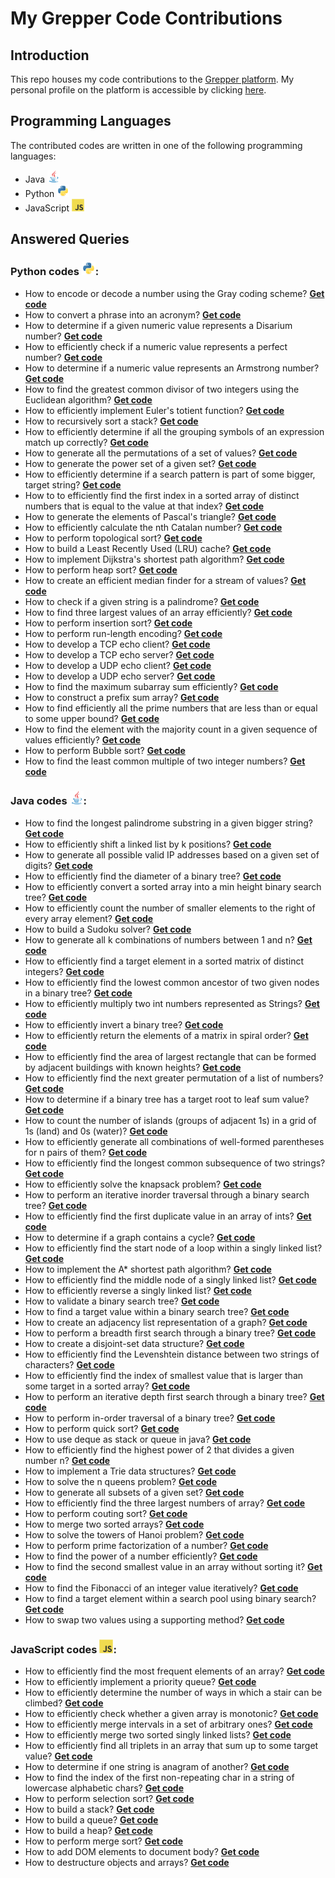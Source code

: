# My Grepper Code Contributions

## Introduction

This repo houses my code contributions to the [Grepper platform](https://www.codegrepper.com/). My personal profile on the platform is accessible by clicking [here](https://www.codegrepper.com/profile/wissam-fawaz).

## Programming Languages

The contributed codes are written in one of the following programming languages:
- Java  <img height="20" src="https://github.com/devicons/devicon/blob/master/icons/java/java-original.svg" />
- Python <img height="20" src="https://github.com/devicons/devicon/blob/master/icons/python/python-original.svg" />
- JavaScript <img height="20" src="https://github.com/devicons/devicon/blob/master/icons/javascript/javascript-original.svg" />

## Answered Queries

### Python codes <img height="22" src="https://github.com/devicons/devicon/blob/master/icons/python/python-original.svg" />:
* How to encode or decode a number using the Gray coding scheme? **[Get code](Python-codes/gray_codec.py)**
* How to convert a phrase into an acronym? **[Get code](Python-codes/acronym_generator.py)**
* How to determine if a given numeric value represents a Disarium number? **[Get code](Python-codes/disarium_number.py)**
* How to efficiently check if a numeric value represents a perfect number? **[Get code](Python-codes/perfect_number.py)**
* How to determine if a numeric value represents an Armstrong number? **[Get code](Python-codes/armstrong.py)**
* How to find the greatest common divisor of two integers using the Euclidean algorithm? **[Get code](Python-codes/euclid_gcd.py)**
* How to efficiently implement Euler's totient function? **[Get code](Python-codes/totient.py)**
* How to recursively sort a stack? **[Get code](Python-codes/sort_stack_rec.py)**
* How to efficiently determine if all the grouping symbols of an expression match up correctly? **[Get code](Python-codes/grouping_symbols_matching.py)**
* How to generate all the permutations of a set of values? **[Get code](Python-codes/permutations.py)**
* How to generate the power set of a given set? **[Get code](Python-codes/power_set.py)**
* How to efficiently determine if a search pattern is part of some bigger, target string? **[Get code](Python-codes/pattern_matching.py)**
* How to to efficiently find the first index in a sorted array of distinct numbers that is equal to the value at that index? **[Get code](Python-codes/idx_matching_value.py)**
* How to generate the elements of Pascal's triangle? **[Get code](Python-codes/pascal_triangle.py)**
* How to efficiently calculate the nth Catalan number? **[Get code](Python-codes/catalan.py)**
* How to perform topological sort? **[Get code](Python-codes/topological_sort.py)**
* How to build a Least Recently Used (LRU) cache? **[Get code](Python-codes/lru_cache.py)**
* How to implement Dijkstra's shortest path algorithm? **[Get code](Python-codes/dijkstra.py)**
* How to perform heap sort? **[Get code](Python-codes/heap_sort.py)**
* How to create an efficient median finder for a stream of values? **[Get code](Python-codes/median_finder.py)**
* How to check if a given string is a palindrome? **[Get code](Python-codes/palindrome.py)**
* How to find three largest values of an array efficiently? **[Get code](Python-codes/three_largest.py)**
* How to perform insertion sort? **[Get code](Python-codes/insertion_sort.py)**
* How to perform run-length encoding? **[Get code](Python-codes/run_length_encoding.py)**
* How to develop a TCP echo client? **[Get code](Python-codes/tcp_echo_client.py)**
* How to develop a TCP echo server? **[Get code](Python-codes/tcp_echo_server.py)**
* How to develop a UDP echo client? **[Get code](Python-codes/udp_echo_client.py)**
* How to develop a UDP echo server? **[Get code](Python-codes/udp_echo_server.py)**
* How to find the maximum subarray sum efficiently? **[Get code](Python-codes/kadane_algorithm.py)**
* How to construct a prefix sum array? **[Get code](Python-codes/prefix_sum_array.py)**
* How to find efficiently all the prime numbers that are less than or equal to some upper bound? **[Get code](Python-codes/sieve_of_eratosthenes.py)**
* How to find the element with the majority count in a given sequence of values efficiently? **[Get code](Python-codes/boyer_moore.py)**
* How to perform Bubble sort? **[Get code](Python-codes/bubble_sorting.py)**
* How to find the least common multiple of two integer numbers? **[Get code](Python-codes/least_common_multiple.py)**

### Java codes <img height="22" src="https://github.com/devicons/devicon/blob/master/icons/java/java-original.svg" />:
* How to find the longest palindrome substring in a given bigger string? **[Get code](Java-codes/LongestPalindromeSubstring.java)**
* How to efficiently shift a linked list by k positions? **[Get code](Java-codes/LinkedListShifting.java)**
* How to generate all possible valid IP addresses based on a given set of digits? **[Get code](Java-codes/ValidIPAddresses.java)**
* How to efficiently find the diameter of a binary tree? **[Get code](Java-codes/BinaryTreeDiameter.java)**
* How to efficiently convert a sorted array into a min height binary search tree? **[Get code](Java-codes/SortedArrayToBST.java)**
* How to efficiently count the number of smaller elements to the right of every array element? **[Get code](Java-codes/SmallerNumbers.java)**
* How to build a Sudoku solver? **[Get code](Java-codes/SudokuSolver.java)**
* How to generate all k combinations of numbers between 1 and n? **[Get code](Java-codes/Combinations.java)**
* How to efficiently find a target element in a sorted matrix of distinct integers? **[Get code](Java-codes/SortedMatrixSearch.java)**
* How to efficiently find the lowest common ancestor of two given nodes in a binary tree? **[Get code](Java-codes/LowestCommonAncestor.java)**
* How to efficiently multiply two int numbers represented as Strings? **[Get code](Java-codes/MultiplyStrings.java)**
* How to efficiently invert a binary tree? **[Get code](Java-codes/InvertBinaryTree.java)**
* How to efficiently return the elements of a matrix in spiral order? **[Get code](Java-codes/SpiralTraversal.java)**
* How to efficiently find the area of largest rectangle that can be formed by adjacent buildings with known heights? **[Get code](Java-codes/LargestRectangleArea.java)**
* How to efficiently find the next greater permutation of a list of numbers? **[Get code](Java-codes/NextGreaterPermutation.java)**
* How to determine if a binary tree has a target root to leaf sum value? **[Get code](Java-codes/RootToLeafSum.java)**
* How to count the number of islands (groups of adjacent 1s) in a grid of 1s (land) and 0s (water)? **[Get code](Java-codes/NumberOfIslands.java)**
* How to efficiently generate all combinations of well-formed parentheses for n pairs of them? **[Get code](Java-codes/GenerateParentheses.java)**
* How to efficiently find the longest common subsequence of two strings? **[Get code](Java-codes/LongestCommonSubsequence.java)**
* How to efficiently solve the knapsack problem? **[Get code](Java-codes/KnapsackProblem.java)**
* How to perform an iterative inorder traversal through a binary search tree? **[Get code](Java-codes/IterativeInOrderTraversal.java)**
* How to efficiently find the first duplicate value in an array of ints? **[Get code](Java-codes/FirstDuplicateValue.java)**
* How to determine if a graph contains a cycle? **[Get code](Java-codes/CycleInGraph.java)**
* How to efficiently find the start node of a loop within a singly linked list? **[Get code](Java-codes/FindLoop.java)**
* How to implement the A* shortest path algorithm? **[Get code](Java-codes/AStarAlgorithm.java)**
* How to efficiently find the middle node of a singly linked list? **[Get code](Java-codes/MiddleNode.java)**
* How to efficiently reverse a singly linked list? **[Get code](Java-codes/ReverseLinkedList.java)**
* How to validate a binary search tree? **[Get code](Java-codes/ValidBST.java)**
* How to find a target value within a binary search tree? **[Get code](Java-codes/BSTSearch.java)**
* How to create an adjacency list representation of a graph? **[Get code](Java-codes/AdjacencyList.java)**
* How to perform a breadth first search through a binary tree? **[Get code](Java-codes/BreadthFirstSearch.java)**
* How to create a disjoint-set data structure? **[Get code](Java-codes/DisjointSets.java)**
* How to efficiently find the Levenshtein distance between two strings of characters? **[Get code](Java-codes/LevenshteinDistance.java)**
* How to efficiently find the index of smallest value that is larger than some target in a sorted array? **[Get code](Java-codes/SmallestLargerThanTarget.java)**
* How to perform an iterative depth first search through a binary tree? **[Get code](Java-codes/DepthFirstSearchIter.java)**
* How to perform in-order traversal of a binary tree? **[Get code](Java-codes/BTInOrderTraversal.java)**
* How to perform quick sort? **[Get code](Java-codes/QuickSort.java)**
* How to use deque as stack or queue in java? **[Get code](Java-codes/DequeDemo.java)**
* How to efficiently find the highest power of 2 that divides a given number n? **[Get code](Java-codes/HighestPowerOf2.java)**
* How to implement a Trie data structures? **[Get code](Java-codes/Trie.java)**
* How to solve the n queens problem? **[Get code](Java-codes/NQueensProblem.java)**
* How to generate all subsets of a given set? **[Get code](Java-codes/GeneratingSubsets.java)**
* How to efficiently find the three largest numbers of array? **[Get code](Java-codes/ThreeLargestNumbers.java)**
* How to perform couting sort? **[Get code](Java-codes/CountingSort.java)**
* How to merge two sorted arrays? **[Get code](Java-codes/MergingTwoArrays.java)**
* How to solve the towers of Hanoi problem? **[Get code](Java-codes/TowersOfHanoi.java)**
* How to perform prime factorization of a number? **[Get code](Java-codes/PrimeFactorization.java)**
* How to find the power of a number efficiently? **[Get code](Java-codes/EfficientPower.java)**
* How to find the second smallest value in an array without sorting it? **[Get code](Java-codes/SecondSmallest.java)**
* How to find the Fibonacci of an integer value iteratively? **[Get code](Java-codes/Fibonacci.java)**
* How to find a target element within a search pool using binary search? **[Get code](Java-codes/BinarySearch.java)**
* How to swap two values using a supporting method? **[Get code](Java-codes/SwapValues.java)**

### JavaScript codes <img height="22" src="https://github.com/devicons/devicon/blob/master/icons/javascript/javascript-original.svg" />:
* How to efficiently find the most frequent elements of an array? **[Get code](JavaScript-codes/mostFrequentElements.js)**
* How to efficiently implement a priority queue? **[Get code](JavaScript-codes/priorityQueue.js)**
* How to efficiently determine the number of ways in which a stair can be climbed? **[Get code](JavaScript-codes/climbingStairs.js)**
* How to efficiently check whether a given array is monotonic? **[Get code](JavaScript-codes/arrayMonotonic.js)**
* How to efficiently merge intervals in a set of arbitrary ones? **[Get code](JavaScript-codes/mergeIntervals.js)**
* How to efficiently merge two sorted singly linked lists? **[Get code](JavaScript-codes/mergeSortedLinkedLists.js)**
* How to efficiently find all triplets in an array that sum up to some target value? **[Get code](JavaScript-codes/triplets.js)**
* How to determine if one string is anagram of another? **[Get code](JavaScript-codes/anagram.js)**
* How to find the index of the first non-repeating char in a string of lowercase alphabetic chars? **[Get code](JavaScript-codes/uniqueChar.js)**
* How to perform selection sort? **[Get code](JavaScript-codes/selectionSort.js)**
* How to build a stack? **[Get code](JavaScript-codes/stack.js)**
* How to build a queue? **[Get code](JavaScript-codes/queue.js)**
* How to build a heap? **[Get code](JavaScript-codes/heap.js)**
* How to perform merge sort? **[Get code](JavaScript-codes/mergeSort.js)**
* How to add DOM elements to document body? **[Get code](JavaScript-codes/addDOMElts.js)**
* How to destructure objects and arrays? **[Get code](JavaScript-codes/destructureArrsObjs.js)**

